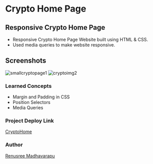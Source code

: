 # Crypto Home Page

## Responsive Crypto Home Page
 - Responsive Crypto Home Page  Website built using HTML & CSS.
 - Used media queries to make website responsive. 

## Screenshots


![smallcryptopage1](https://user-images.githubusercontent.com/110158807/183577554-4c31ba64-c15f-4f79-84b9-c496aef43ba1.png)
![cryptoimg2](https://user-images.githubusercontent.com/110158807/183577612-f605bb3f-d15a-499c-81f8-f05b344e1aa8.png)




### Learned Concepts
- Margin and Padding in CSS
- Position Selectors
- Media Queries

### Project Deploy Link
[CryptoHome](https://cryptotokenpage.netlify.app/)

### Author
[Renusree Madhavarapu](https://github.com/RenusreeMadhavarapu)
